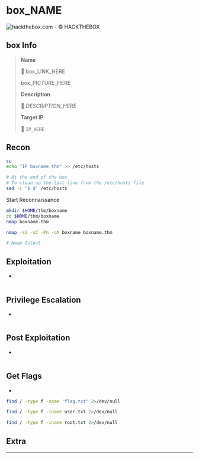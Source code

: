 # box_NAME

![hackthebox.com - © HACKTHEBOX](.gitbook/assets/logo-htb2.png)

## box Info

> **Name**
>
> 🔗 box_LINK_HERE
>
>  box_PICTURE_HERE
>
> **Description**
>
> 📝 *DESCRIPTION_HERE*
>
> **Target IP**
>
> 🎯 `IP_HERE`

## Recon

```bash
su
echo "IP boxname.thm" >> /etc/hosts

# At the end of the box
# To clean up the last line from the /etc/hosts file
sed -i '$ d' /etc/hosts
```

Start Reconnaissance

```bash
mkdir $HOME/thm/boxname
cd $HOME/thm/boxname
nmap boxname.thm

nmap -sV -sC -Pn -oA boxname boxname.thm
```

```bash
# Nmap Output

```



## Exploitation

- 

```bash

```





## Privilege Escalation

- 

```bash

```





## Post Exploitation

- 

```bash

```





## Get Flags

- 

```bash
find / -type f -name 'flag.txt' 2>/dev/null 

find / -type f -iname user.txt 2>/dev/null

find / -type f -iname root.txt 2>/dev/null
```



## Extra

------

